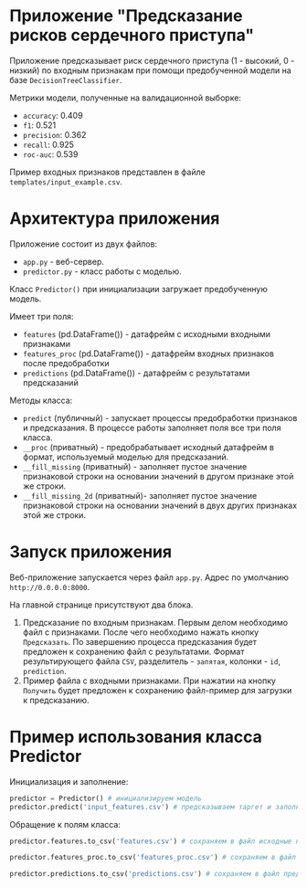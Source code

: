 # Приложение "Предсказание рисков сердечного приступа"
Приложение предсказывает риск сердечного приступа (1 - высокий, 0 - низкий) по входным признакам при помощи предобученной модели на базе `DecisionTreeClassifier`.

Метрики модели, полученные на валидационной выборке:
- `accuracy`: 0.409
- `f1`: 0.521
- `precision`: 0.362
- `recall`: 0.925
- `roc-auc`: 0.539

Пример входных признаков представлен в файле `templates/input_example.csv`.

# Архитектура приложения
Приложение состоит из двух файлов:
- `app.py` - веб-сервер.
- `predictor.py` - класс работы с моделью.

Класс `Predictor()` при инициализации загружает предобученную модель.

Имеет три поля:
- `features` (pd.DataFrame()) - датафрейм с исходными входными признаками
- `features_proc` (pd.DataFrame()) - датафрейм входных признаков после предобработки
- `predictions` (pd.DataFrame()) - датафрейм с результатами предсказаний

Методы класса:
- `predict` (публичный) - запускает процессы предобработки признаков и предсказания. В процессе работы заполняет поля все три поля класса.
- `__proc` (приватный) - предобрабатывает исходный датафрейм в формат, используемый моделью для предсказаний.
- `__fill_missing` (приватный) - заполняет пустое значение признаковой строки на основании значений в другом признаке этой же строки.
- `__fill_missing_2d` (приватный)- заполняет пустое значение признаковой строки на основании значений в двух других признаках этой же строки.

# Запуск приложения
Веб-приложение запускается через файл `app.py`. Адрес по умолчанию `http://0.0.0.0:8000`.

На главной странице присутствуют два блока.
1. Предсказание по входным признакам. Первым делом необходимо файл с признаками. После чего необходимо нажать кнопку `Предсказать`. По завершению процесса предсказания будет предложен к сохранению файл с результатами. Формат результирующего файла `CSV`, разделитель - `запятая`, колонки - `id`, `prediction`.
2. Пример файла с входными признаками. При нажатии на кнопку `Получить` будет предложен к сохранению файл-пример для загрузки к предсказанию.

# Пример использования класса Predictor
Инициализация и заполнение:
```py
predictor = Predictor() # инициализируем модель
predictor.predict('input_features.csv') # предсказываем таргет и заполняем поля класса
```
Обращение к полям класса:
```py
predictor.features.to_csv('features.csv') # сохраняем в файл исходные признаки (файл аналогичен загружаемому - input_features.csv)
```
```py
predictor.features_proc.to_csv('features_proc.csv') # сохраняем в файл предобработанные признаки
```
```py
predictor.predictions.to_csv('predictions.csv') # сохраняем в файл предсказанные метки
```